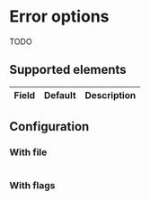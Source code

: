 # Error options

TODO

## Supported elements

| Field | Default | Description |
|---|---|---|

## Configuration

### With file

```yaml
```

### With flags

```bash
```
